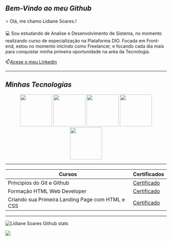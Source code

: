 ## *Bem-Vindo ao meu Github*

⭐ Olá, me chamo Lidiane Soares.!

💻 Sou estudando de Analise e Desenvolvimento de Sistema, no momento realizando curso de especialização na Plataforma DIO. Focada em Front-end, estou no momento inicindo como Freelancer, e focando cada dia mais para conquistar minha primeira oportunidade na aréa da Tecnologia.

📫[Acese o meu Linkedin](www.linkedin.com/in/lidianesantossoares)

----
## *Minhas Tecnologias*

<p align="center">
<img src="https://cdn.jsdelivr.net/gh/devicons/devicon@latest/icons/css3/css3-original.svg" width="100px">
<img src="https://cdn.jsdelivr.net/gh/devicons/devicon@latest/icons/javascript/javascript-original.svg" width="100px">
<img src="https://cdn.jsdelivr.net/gh/devicons/devicon@latest/icons/html5/html5-original.svg" width="100px">
<img src="https://cdn.jsdelivr.net/gh/devicons/devicon@latest/icons/react/react-original.svg" width="100px">
<img src="https://cdn.jsdelivr.net/gh/devicons/devicon@latest/icons/git/git-original.svg" width="100px">
</p>

----

|Cursos | Certificados|
|-------| -------------|
|Príncipios do Git e Github | [Certificado](https://hermes.dio.me/certificates/VNEJZK3F.pdf)
|Formação HTML Web Developer| [Certificado](https://hermes.dio.me/certificates/HIALNQYE.pdf)
|Criando sua Primeira Landing Page com HTML e CSS | [Certificado](https://hermes.dio.me/certificates/AOFHYMJY.pdf)

----
![Lidiane Soares Github stats](https://github-readme-stats.vercel.app/api?username=Soareslili&show_icons=true&theme=radical)

<img loading="lazy" heigth="180em" src="http://github-readme-stats.vercel.app/api/top-langs/?username=Soareslili&layout=compact&langs_count=7&theme=dracula"/>
